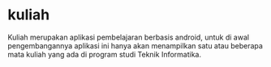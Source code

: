 # kuliah
Kuliah merupakan aplikasi pembelajaran berbasis android, untuk di awal pengembangannya aplikasi ini hanya akan menampilkan satu atau beberapa mata kuliah yang ada di program studi Teknik Informatika.
